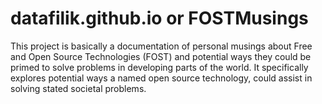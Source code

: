 # datafilik.github.io or FOSTMusings

This project is basically a documentation of personal musings about Free and Open Source Technologies (FOST) and potential ways they could be primed to solve problems in developing parts of the world.
It specifically explores potential ways a named open source technology, could assist in solving stated societal problems.
